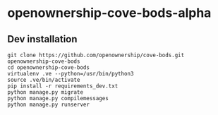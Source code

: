 # openownership-cove-bods-alpha

## Dev installation

    git clone https://github.com/openownership/cove-bods.git openownership-cove-bods
    cd openownership-cove-bods
    virtualenv .ve --python=/usr/bin/python3
    source .ve/bin/activate
    pip install -r requirements_dev.txt
    python manage.py migrate
    python manage.py compilemessages
    python manage.py runserver

